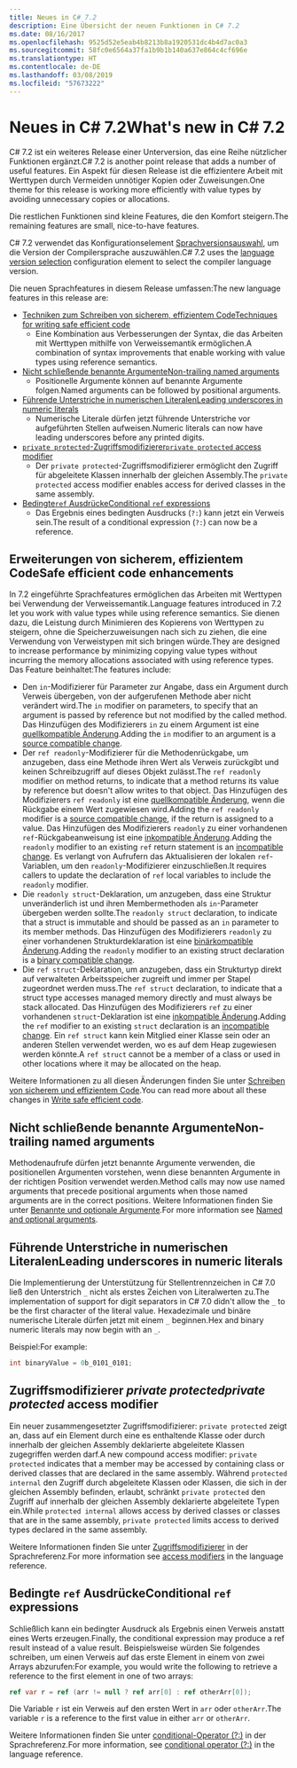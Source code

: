 ```yaml
---
title: Neues in C# 7.2
description: Eine Übersicht der neuen Funktionen in C# 7.2
ms.date: 08/16/2017
ms.openlocfilehash: 9525d52e5eab4b8213b8a1920531dc4b4d7ac0a3
ms.sourcegitcommit: 58fc0e6564a37fa1b9b1b140a637e864c4cf696e
ms.translationtype: HT
ms.contentlocale: de-DE
ms.lasthandoff: 03/08/2019
ms.locfileid: "57673222"
---
```

# <a name="whats-new-in-c-72"></a><span data-ttu-id="ed7f8-103">Neues in C# 7.2</span><span class="sxs-lookup"><span data-stu-id="ed7f8-103">What's new in C# 7.2</span></span>

<span data-ttu-id="ed7f8-104">C# 7.2 ist ein weiteres Release einer Unterversion, das eine Reihe nützlicher Funktionen ergänzt.</span><span class="sxs-lookup"><span data-stu-id="ed7f8-104">C# 7.2 is another point release that adds a number of useful features.</span></span>
<span data-ttu-id="ed7f8-105">Ein Aspekt für diesen Release ist die effizientere Arbeit mit Werttypen durch Vermeiden unnötiger Kopien oder Zuweisungen.</span><span class="sxs-lookup"><span data-stu-id="ed7f8-105">One theme for this release is working more efficiently with value types by avoiding unnecessary copies or allocations.</span></span>

<span data-ttu-id="ed7f8-106">Die restlichen Funktionen sind kleine Features, die den Komfort steigern.</span><span class="sxs-lookup"><span data-stu-id="ed7f8-106">The remaining features are small, nice-to-have features.</span></span>

<span data-ttu-id="ed7f8-107">C# 7.2 verwendet das Konfigurationselement [Sprachversionsauswahl](../language-reference/configure-language-version.md), um die Version der Compilersprache auszuwählen.</span><span class="sxs-lookup"><span data-stu-id="ed7f8-107">C# 7.2 uses the [language version selection](../language-reference/configure-language-version.md) configuration element to select the compiler language version.</span></span>

<span data-ttu-id="ed7f8-108">Die neuen Sprachfeatures in diesem Release umfassen:</span><span class="sxs-lookup"><span data-stu-id="ed7f8-108">The new language features in this release are:</span></span>

* [<span data-ttu-id="ed7f8-109">Techniken zum Schreiben von sicherem, effizientem Code</span><span class="sxs-lookup"><span data-stu-id="ed7f8-109">Techniques for writing safe efficient code</span></span>](#safe-efficient-code-enhancements)
  - <span data-ttu-id="ed7f8-110">Eine Kombination aus Verbesserungen der Syntax, die das Arbeiten mit Werttypen mithilfe von Verweissemantik ermöglichen.</span><span class="sxs-lookup"><span data-stu-id="ed7f8-110">A combination of syntax improvements that enable working with value types using reference semantics.</span></span>
* [<span data-ttu-id="ed7f8-111">Nicht schließende benannte Argumente</span><span class="sxs-lookup"><span data-stu-id="ed7f8-111">Non-trailing named arguments</span></span>](#non-trailing-named-arguments)
  - <span data-ttu-id="ed7f8-112">Positionelle Argumente können auf benannte Argumente folgen.</span><span class="sxs-lookup"><span data-stu-id="ed7f8-112">Named arguments can be followed by positional arguments.</span></span>
* [<span data-ttu-id="ed7f8-113">Führende Unterstriche in numerischen Literalen</span><span class="sxs-lookup"><span data-stu-id="ed7f8-113">Leading underscores in numeric literals</span></span>](#leading-underscores-in-numeric-literals)
  - <span data-ttu-id="ed7f8-114">Numerische Literale dürfen jetzt führende Unterstriche vor aufgeführten Stellen aufweisen.</span><span class="sxs-lookup"><span data-stu-id="ed7f8-114">Numeric literals can now have leading underscores before any printed digits.</span></span>
* [<span data-ttu-id="ed7f8-115">`private protected`-Zugriffsmodifizierer</span><span class="sxs-lookup"><span data-stu-id="ed7f8-115">`private protected` access modifier</span></span>](#private-protected-access-modifier)
  - <span data-ttu-id="ed7f8-116">Der `private protected`-Zugriffsmodifizierer ermöglicht den Zugriff für abgeleitete Klassen innerhalb der gleichen Assembly.</span><span class="sxs-lookup"><span data-stu-id="ed7f8-116">The `private protected` access modifier enables access for derived classes in the same assembly.</span></span>
* [<span data-ttu-id="ed7f8-117">Bedingte`ref` Ausdrücke</span><span class="sxs-lookup"><span data-stu-id="ed7f8-117">Conditional `ref` expressions</span></span>](#conditional-ref-expressions)
  - <span data-ttu-id="ed7f8-118">Das Ergebnis eines bedingten Ausdrucks (`?:`) kann jetzt ein Verweis sein.</span><span class="sxs-lookup"><span data-stu-id="ed7f8-118">The result of a conditional expression (`?:`) can now be a reference.</span></span>

## <a name="safe-efficient-code-enhancements"></a><span data-ttu-id="ed7f8-119">Erweiterungen von sicherem, effizientem Code</span><span class="sxs-lookup"><span data-stu-id="ed7f8-119">Safe efficient code enhancements</span></span>

<span data-ttu-id="ed7f8-120">In 7.2 eingeführte Sprachfeatures ermöglichen das Arbeiten mit Werttypen bei Verwendung der Verweissemantik.</span><span class="sxs-lookup"><span data-stu-id="ed7f8-120">Language features introduced in 7.2 let you work with value types while using reference semantics.</span></span> <span data-ttu-id="ed7f8-121">Sie dienen dazu, die Leistung durch Minimieren des Kopierens von Werttypen zu steigern, ohne die Speicherzuweisungen nach sich zu ziehen, die eine Verwendung von Verweistypen mit sich bringen würde.</span><span class="sxs-lookup"><span data-stu-id="ed7f8-121">They are designed to increase performance by minimizing copying value types without incurring the memory allocations associated with using reference types.</span></span> <span data-ttu-id="ed7f8-122">Das Feature beinhaltet:</span><span class="sxs-lookup"><span data-stu-id="ed7f8-122">The features include:</span></span>

 - <span data-ttu-id="ed7f8-123">Den `in`-Modifizierer für Parameter zur Angabe, dass ein Argument durch Verweis übergeben, von der aufgerufenen Methode aber nicht verändert wird.</span><span class="sxs-lookup"><span data-stu-id="ed7f8-123">The `in` modifier on parameters, to specify that an argument is passed by reference but not modified by the called method.</span></span> <span data-ttu-id="ed7f8-124">Das Hinzufügen des Modifizierers `in` zu einem Argument ist eine [quellkompatible Änderung](version-update-considerations.md#source-compatible-changes).</span><span class="sxs-lookup"><span data-stu-id="ed7f8-124">Adding the `in` modifier to an argument is a [source compatible change](version-update-considerations.md#source-compatible-changes).</span></span>
 - <span data-ttu-id="ed7f8-125">Der `ref readonly`-Modifizierer für die Methodenrückgabe, um anzugeben, dass eine Methode ihren Wert als Verweis zurückgibt und keinen Schreibzugriff auf dieses Objekt zulässt.</span><span class="sxs-lookup"><span data-stu-id="ed7f8-125">The `ref readonly` modifier on method returns, to indicate that a method returns its value by reference but doesn't allow writes to that object.</span></span> <span data-ttu-id="ed7f8-126">Das Hinzufügen des Modifizierers `ref readonly` ist eine [quellkompatible Änderung](version-update-considerations.md#source-compatible-changes), wenn die Rückgabe einem Wert zugewiesen wird.</span><span class="sxs-lookup"><span data-stu-id="ed7f8-126">Adding the `ref readonly` modifier is a [source compatible change](version-update-considerations.md#source-compatible-changes), if the return is assigned to a value.</span></span> <span data-ttu-id="ed7f8-127">Das Hinzufügen des Modifizierers `readonly` zu einer vorhandenen `ref`-Rückgabeanweisung ist eine [inkompatible Änderung](version-update-considerations.md#incompatible-changes).</span><span class="sxs-lookup"><span data-stu-id="ed7f8-127">Adding the `readonly` modifier to an existing `ref` return statement is an [incompatible change](version-update-considerations.md#incompatible-changes).</span></span> <span data-ttu-id="ed7f8-128">Es verlangt von Aufrufern das Aktualisieren der lokalen `ref`-Variablen, um den `readonly`-Modifizierer einzuschließen.</span><span class="sxs-lookup"><span data-stu-id="ed7f8-128">It requires callers to update the declaration of `ref` local variables to include the `readonly` modifier.</span></span>
 - <span data-ttu-id="ed7f8-129">Die `readonly struct`-Deklaration, um anzugeben, dass eine Struktur unveränderlich ist und ihren Membermethoden als `in`-Parameter übergeben werden sollte.</span><span class="sxs-lookup"><span data-stu-id="ed7f8-129">The `readonly struct` declaration, to indicate that a struct is immutable and should be passed as an `in` parameter to its member methods.</span></span> <span data-ttu-id="ed7f8-130">Das Hinzufügen des Modifizierers `readonly` zu einer vorhandenen Strukturdeklaration ist eine [binärkompatible Änderung](version-update-considerations.md#binary-compatible-changes).</span><span class="sxs-lookup"><span data-stu-id="ed7f8-130">Adding the `readonly` modifier to an existing struct declaration is a [binary compatible change](version-update-considerations.md#binary-compatible-changes).</span></span>
 - <span data-ttu-id="ed7f8-131">Die `ref struct`-Deklaration, um anzugeben, dass ein Strukturtyp direkt auf verwalteten Arbeitsspeicher zugreift und immer per Stapel zugeordnet werden muss.</span><span class="sxs-lookup"><span data-stu-id="ed7f8-131">The `ref struct` declaration, to indicate that a struct type accesses managed memory directly and must always be stack allocated.</span></span> <span data-ttu-id="ed7f8-132">Das Hinzufügen des Modifizierers `ref` zu einer vorhandenen `struct`-Deklaration ist eine [inkompatible Änderung](version-update-considerations.md#incompatible-changes).</span><span class="sxs-lookup"><span data-stu-id="ed7f8-132">Adding the `ref` modifier to an existing `struct` declaration is an [incompatible change](version-update-considerations.md#incompatible-changes).</span></span> <span data-ttu-id="ed7f8-133">Ein `ref struct` kann kein Mitglied einer Klasse sein oder an anderen Stellen verwendet werden, wo es auf dem Heap zugewiesen werden könnte.</span><span class="sxs-lookup"><span data-stu-id="ed7f8-133">A `ref struct` cannot be a member of a class or used in other locations where it may be allocated on the heap.</span></span>

<span data-ttu-id="ed7f8-134">Weitere Informationen zu all diesen Änderungen finden Sie unter [Schreiben von sicherem und effizientem Code](../write-safe-efficient-code.md).</span><span class="sxs-lookup"><span data-stu-id="ed7f8-134">You can read more about all these changes in [Write safe efficient code](../write-safe-efficient-code.md).</span></span>

## <a name="non-trailing-named-arguments"></a><span data-ttu-id="ed7f8-135">Nicht schließende benannte Argumente</span><span class="sxs-lookup"><span data-stu-id="ed7f8-135">Non-trailing named arguments</span></span>

<span data-ttu-id="ed7f8-136">Methodenaufrufe dürfen jetzt benannte Argumente verwenden, die positionellen Argumenten vorstehen, wenn diese benannten Argumente in der richtigen Position verwendet werden.</span><span class="sxs-lookup"><span data-stu-id="ed7f8-136">Method calls may now use named arguments that precede positional arguments when those named arguments are in the correct positions.</span></span> <span data-ttu-id="ed7f8-137">Weitere Informationen finden Sie unter [Benannte und optionale Argumente](../programming-guide/classes-and-structs/named-and-optional-arguments.md).</span><span class="sxs-lookup"><span data-stu-id="ed7f8-137">For more information see [Named and optional arguments](../programming-guide/classes-and-structs/named-and-optional-arguments.md).</span></span>

## <a name="leading-underscores-in-numeric-literals"></a><span data-ttu-id="ed7f8-138">Führende Unterstriche in numerischen Literalen</span><span class="sxs-lookup"><span data-stu-id="ed7f8-138">Leading underscores in numeric literals</span></span>

<span data-ttu-id="ed7f8-139">Die Implementierung der Unterstützung für Stellentrennzeichen in C# 7.0 ließ den Unterstrich `_` nicht als erstes Zeichen von Literalwerten zu.</span><span class="sxs-lookup"><span data-stu-id="ed7f8-139">The implementation of support for digit separators in C# 7.0 didn't allow the `_` to be the first character of the literal value.</span></span> <span data-ttu-id="ed7f8-140">Hexadezimale und binäre numerische Literale dürfen jetzt mit einem `_` beginnen.</span><span class="sxs-lookup"><span data-stu-id="ed7f8-140">Hex and binary numeric literals may now begin with an `_`.</span></span>

<span data-ttu-id="ed7f8-141">Beispiel:</span><span class="sxs-lookup"><span data-stu-id="ed7f8-141">For example:</span></span>

```csharp
int binaryValue = 0b_0101_0101;
```

## <a name="private-protected-access-modifier"></a><span data-ttu-id="ed7f8-142">Zugriffsmodifizierer _private protected_</span><span class="sxs-lookup"><span data-stu-id="ed7f8-142">_private protected_ access modifier</span></span>

<span data-ttu-id="ed7f8-143">Ein neuer zusammengesetzter Zugriffsmodifizierer: `private protected` zeigt an, dass auf ein Element durch eine es enthaltende Klasse oder durch innerhalb der gleichen Assembly deklarierte abgeleitete Klassen zugegriffen werden darf.</span><span class="sxs-lookup"><span data-stu-id="ed7f8-143">A new compound access modifier: `private protected` indicates that a member may be accessed by containing class or derived classes that are declared in the same assembly.</span></span> <span data-ttu-id="ed7f8-144">Während `protected internal` den Zugriff durch abgeleitete Klassen oder Klassen, die sich in der gleichen Assembly befinden, erlaubt, schränkt `private protected` den Zugriff auf innerhalb der gleichen Assembly deklarierte abgeleitete Typen ein.</span><span class="sxs-lookup"><span data-stu-id="ed7f8-144">While `protected internal` allows access by derived classes or classes that are in the same assembly, `private protected` limits access to derived types declared in the same assembly.</span></span>

<span data-ttu-id="ed7f8-145">Weitere Informationen finden Sie unter [Zugriffsmodifizierer](../language-reference/keywords/access-modifiers.md) in der Sprachreferenz.</span><span class="sxs-lookup"><span data-stu-id="ed7f8-145">For more information see [access modifiers](../language-reference/keywords/access-modifiers.md) in the language reference.</span></span>

## <a name="conditional-ref-expressions"></a><span data-ttu-id="ed7f8-146">Bedingte `ref` Ausdrücke</span><span class="sxs-lookup"><span data-stu-id="ed7f8-146">Conditional `ref` expressions</span></span>

<span data-ttu-id="ed7f8-147">Schließlich kann ein bedingter Ausdruck als Ergebnis einen Verweis anstatt eines Werts erzeugen.</span><span class="sxs-lookup"><span data-stu-id="ed7f8-147">Finally, the conditional expression may produce a ref result instead of a value result.</span></span> <span data-ttu-id="ed7f8-148">Beispielsweise würden Sie folgendes schreiben, um einen Verweis auf das erste Element in einem von zwei Arrays abzurufen:</span><span class="sxs-lookup"><span data-stu-id="ed7f8-148">For example, you would write the following to retrieve a reference to the first element in one of two arrays:</span></span>

```csharp
ref var r = ref (arr != null ? ref arr[0] : ref otherArr[0]);
```

<span data-ttu-id="ed7f8-149">Die Variable `r` ist ein Verweis auf den ersten Wert in `arr` oder `otherArr`.</span><span class="sxs-lookup"><span data-stu-id="ed7f8-149">The variable `r` is a reference to the first value in either `arr` or `otherArr`.</span></span>

<span data-ttu-id="ed7f8-150">Weitere Informationen finden Sie unter [conditional-Operator (?:)](../language-reference/operators/conditional-operator.md) in der Sprachreferenz.</span><span class="sxs-lookup"><span data-stu-id="ed7f8-150">For more information, see [conditional operator (?:)](../language-reference/operators/conditional-operator.md) in the language reference.</span></span>
